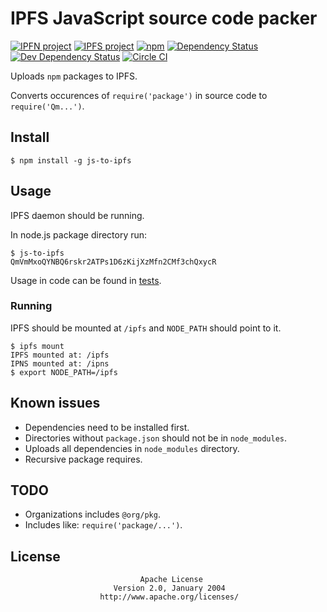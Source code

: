# IPFS JavaScript source code packer

[![IPFN project](https://img.shields.io/badge/project-IPFN-blue.svg?style=flat-square)](//github.com/ipfn)
[![IPFS project](https://img.shields.io/badge/project-IPFS-blue.svg?style=flat-square)](//github.com/ipfs)
[![npm](https://img.shields.io/npm/v/js-to-ipfs.svg?maxAge=86400&style=flat-square)](https://www.npmjs.com/package/js-to-ipfs)
[![Dependency Status](https://david-dm.org/crackcomm/js-to-ipfs.svg?style=flat-square)](https://david-dm.org/crackcomm/js-to-ipfs)
[![Dev Dependency Status](https://david-dm.org/crackcomm/js-ipfs-pack/dev-status.svg?style=flat-square)](https://david-dm.org/crackcomm/js-ipfs-pack?type=dev)
[![Circle CI](https://img.shields.io/circleci/project/crackcomm/js-ipfs-pack.svg)](https://circleci.com/gh/crackcomm/js-ipfs-pack)

Uploads `npm` packages to IPFS.

Converts occurences of `require('package')` in source code to `require('Qm...')`.

## Install

```console
$ npm install -g js-to-ipfs
```

## Usage

IPFS daemon should be running.

In node.js package directory run:

```console
$ js-to-ipfs
QmVmMxoQYNBQ6rskr2ATPs1D6zKijXzMfn2CMf3chQxycR
```

Usage in code can be found in [tests](https://github.com/crackcomm/js-to-ipfs/blob/master/tests/ipfs.spec.ts).

### Running

IPFS should be mounted at `/ipfs` and `NODE_PATH` should point to it.

```console
$ ipfs mount
IPFS mounted at: /ipfs
IPNS mounted at: /ipns
$ export NODE_PATH=/ipfs
```

## Known issues

* Dependencies need to be installed first.
* Directories without `package.json` should not be in `node_modules`.
* Uploads all dependencies in `node_modules` directory.
* Recursive package requires.

## TODO

* Organizations includes `@org/pkg`.
* Includes like: `require('package/...')`.

## License

                                 Apache License
                           Version 2.0, January 2004
                        http://www.apache.org/licenses/
